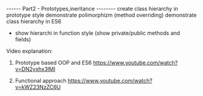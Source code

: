 
------ Part2 - Prototypes,ineritance --------
create class hierarchy in prototype style
demonstrate polimorphizm (method overriding)
demonstrate class hierarchy in ES6
+ show hierarchi in function style (show private/public methods and fields)

Video explanation:
1. Prototype based OOP and ES6
https://www.youtube.com/watch?v=DN2yxhx3lMI

2. Functional approach
https://www.youtube.com/watch?v=kWZ23NzZC6U